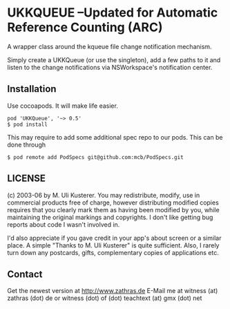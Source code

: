 UKKQUEUE 
–Updated for Automatic Reference Counting (ARC)
============

A wrapper class around the kqueue file change notification mechanism.

Simply create a UKKQueue (or use the singleton), add a few paths to it and listen to the change notifications via NSWorkspace's notification center.

Installation
-------------

Use cocoapods. It will make life easier.

    pod 'UKKQueue', '~> 0.5'
    $ pod install

This may require to add some additional spec repo to our pods. This can be done through

    $ pod remote add PodSpecs git@github.com:mcb/PodSpecs.git

LICENSE
-------------

(c) 2003-06 by M. Uli Kusterer. You may redistribute, modify, use in
commercial products free of charge, however distributing modified copies
requires that you clearly mark them as having been modified by you, while
maintaining the original markings and copyrights. I don't like getting bug
reports about code I wasn't involved in.

I'd also appreciate if you gave credit in your app's about screen or a similar
place. A simple "Thanks to M. Uli Kusterer" is quite sufficient.
Also, I rarely turn down any postcards, gifts, complementary copies of
applications etc.


Contact
-------------

Get the newest version at http://www.zathras.de
E-Mail me at witness (at) zathras (dot) de or witness (dot) of (dot) teachtext (at) gmx (dot) net
